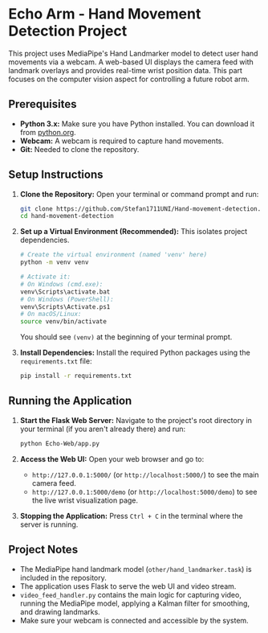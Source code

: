 # Echo Arm - Hand Movement Detection Project

This project uses MediaPipe's Hand Landmarker model to detect user hand movements via a webcam. A web-based UI displays the camera feed with landmark overlays and provides real-time wrist position data. This part focuses on the computer vision aspect for controlling a future robot arm.

## Prerequisites

* **Python 3.x:** Make sure you have Python installed. You can download it from [python.org](https://www.python.org/).
* **Webcam:** A webcam is required to capture hand movements.
* **Git:** Needed to clone the repository.

## Setup Instructions

1.  **Clone the Repository:**
    Open your terminal or command prompt and run:
    ```bash
    git clone https://github.com/Stefan1711UNI/Hand-movement-detection.git
    cd hand-movement-detection
    ```

2.  **Set up a Virtual Environment (Recommended):**
    This isolates project dependencies.
    ```bash
    # Create the virtual environment (named 'venv' here)
    python -m venv venv

    # Activate it:
    # On Windows (cmd.exe):
    venv\Scripts\activate.bat
    # On Windows (PowerShell):
    venv\Scripts\Activate.ps1
    # On macOS/Linux:
    source venv/bin/activate
    ```
    You should see `(venv)` at the beginning of your terminal prompt.

3.  **Install Dependencies:**
    Install the required Python packages using the `requirements.txt` file:
    ```bash
    pip install -r requirements.txt
    ```

## Running the Application

1.  **Start the Flask Web Server:**
    Navigate to the project's root directory in your terminal (if you aren't already there) and run:
    ```bash
    python Echo-Web/app.py
    ```

2.  **Access the Web UI:**
    Open your web browser and go to:
    * `http://127.0.0.1:5000/` (or `http://localhost:5000/`) to see the main camera feed.
    * `http://127.0.0.1:5000/demo` (or `http://localhost:5000/demo`) to see the live wrist visualization page.

3.  **Stopping the Application:**
    Press `Ctrl + C` in the terminal where the server is running.

## Project Notes

* The MediaPipe hand landmark model (`other/hand_landmarker.task`) is included in the repository.
* The application uses Flask to serve the web UI and video stream.
* `video_feed_handler.py` contains the main logic for capturing video, running the MediaPipe model, applying a Kalman filter for smoothing, and drawing landmarks.
* Make sure your webcam is connected and accessible by the system.